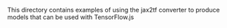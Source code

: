 This directory contains examples of using the jax2tf converter to produce
models that can be used with TensorFlow.js
